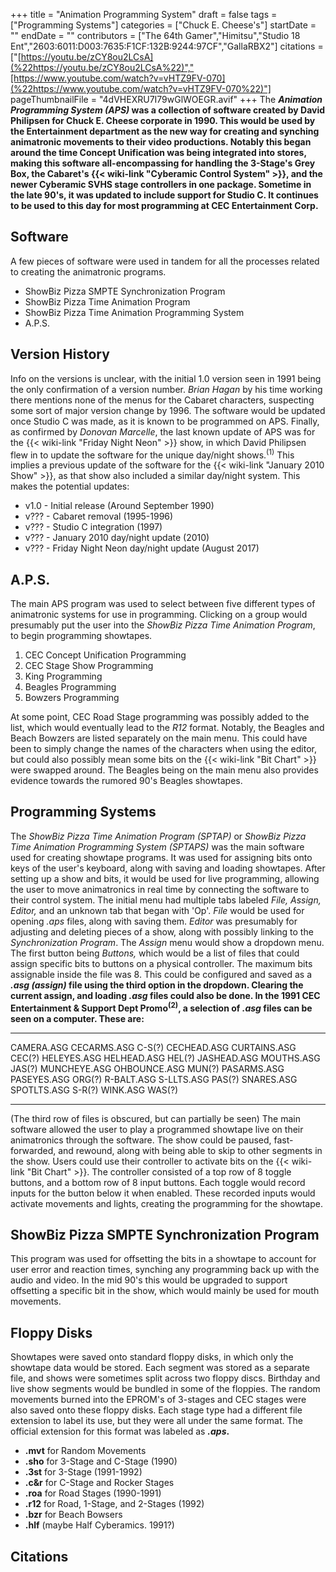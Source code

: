 +++
title = "Animation Programming System"
draft = false
tags = ["Programming Systems"]
categories = ["Chuck E. Cheese's"]
startDate = ""
endDate = ""
contributors = ["The 64th Gamer","Himitsu","Studio 18 Ent","2603:6011:D003:7635:F1CF:132B:9244:97CF","GallaRBX2"]
citations = ["[https://youtu.be/zCY8ou2LCsA](%22https://youtu.be/zCY8ou2LCsA%22)","[https://www.youtube.com/watch?v=vHTZ9FV-070](%22https://www.youtube.com/watch?v=vHTZ9FV-070%22)"]
pageThumbnailFile = "4dVHEXRU7I79wGlWOEGR.avif"
+++
The ***Animation Programming System (APS)* was a collection of software created by David Philipsen for Chuck E. Cheese corporate in 1990.
This would be used by the Entertainment department as the new way for creating and synching animatronic movements to their video productions. Notably this began around the time Concept Unification was being integrated into stores, making this software all-encompassing for handling the 3-Stage's Grey Box, the Cabaret's {{< wiki-link "Cyberamic Control System" >}}, and the newer Cyberamic SVHS stage controllers in one package. Sometime in the late 90's, it was updated to include support for Studio C. It continues to be used to this day for most programming at CEC Entertainment Corp.**

## Software

A few pieces of software were used in tandem for all the processes related to creating the animatronic programs.

- ShowBiz Pizza SMPTE Synchronization Program
- ShowBiz Pizza Time Animation Program
- ShowBiz Pizza Time Animation Programming System
- A.P.S.

## Version History

Info on the versions is unclear, with the initial 1.0 version seen in 1991 being the only confirmation of a version number. *Brian Hagan* by his time working there mentions none of the menus for the Cabaret characters, suspecting some sort of major version change by 1996. The software would be updated once Studio C was made, as it is known to be programmed on APS. Finally, as confirmed by *Donovan Marcelle*, the last known update of APS was for the {{< wiki-link "Friday Night Neon" >}} show, in which David Philipsen flew in to update the software for the unique day/night shows.<sup>(1)</sup> This implies a previous update of the software for the {{< wiki-link "January 2010 Show" >}}, as that show also included a similar day/night system.
This makes the potential updates:

- v1.0 - Initial release (Around September 1990)
- v??? - Cabaret removal (1995-1996)
- v??? - Studio C integration (1997)
- v??? - January 2010 day/night update (2010)
- v??? - Friday Night Neon day/night update (August 2017)

## A.P.S.

The main APS program was used to select between five different types of animatronic systems for use in programming. Clicking on a group would presumably put the user into the *ShowBiz Pizza Time Animation Program*, to begin programming showtapes.

1.  CEC Concept Unification Programming
2.  CEC Stage Show Programming
3.  King Programming
4.  Beagles Programming
5.  Bowzers Programming

At some point, CEC Road Stage programming was possibly added to the list, which would eventually lead to the *R12* format. Notably, the Beagles and Beach Bowzers are listed separately on the main menu. This could have been to simply change the names of the characters when using the editor, but could also possibly mean some bits on the {{< wiki-link "Bit Chart" >}} were swapped around. The Beagles being on the main menu also provides evidence towards the rumored 90's Beagles showtapes.

## Programming Systems

The *ShowBiz Pizza Time Animation Program (SPTAP)* or *ShowBiz Pizza Time Animation Programming System (SPTAPS)* was the main software used for creating showtape programs. It was used for assigning bits onto keys of the user's keyboard, along with saving and loading showtapes. After setting up a show and bits, it would be used for live programming, allowing the user to move animatronics in real time by connecting the software to their control system.
The initial menu had multiple tabs labeled *File, Assign, Editor,* and an unknown tab that began with 'Op'. *File* would be used for opening *.aps* files, along with saving them. *Editor* was presumably for adjusting and deleting pieces of a show, along with possibly linking to the *Synchronization Program*. The *Assign* menu would show a dropdown menu. The first button being *Buttons,* which would be a list of files that could assign specific bits to buttons on a physical controller. The maximum bits assignable inside the file was 8. This could be configured and saved as a ***.asg (assign)* file using the third option in the dropdown. Clearing the current assign, and loading *.asg* files could also be done.
In the 1991 CEC Entertainment & Support Dept Promo<sup>(2)</sup>, a selection of *.asg* files can be seen on a computer. These are:**

  -------------- -------------- --------
  CAMERA.ASG     CECARMS.ASG    C-S(?)
  CECHEAD.ASG    CURTAINS.ASG   CEC(?)
  HELEYES.ASG    HELHEAD.ASG    HEL(?)
  JASHEAD.ASG    MOUTHS.ASG     JAS(?)
  MUNCHEYE.ASG   OHBOUNCE.ASG   MUN(?)
  PASARMS.ASG    PASEYES.ASG    ORG(?)
  R-BALT.ASG     S-LLTS.ASG     PAS(?)
  SNARES.ASG     SPOTLTS.ASG    S-R(?)
  WINK.ASG                      WAS(?)
  -------------- -------------- --------

(The third row of files is obscured, but can partially be seen)
The main software allowed the user to play a programmed showtape live on their animatronics through the software. The show could be paused, fast-forwarded, and rewound, along with being able to skip to other segments in the show. Users could use their controller to activate bits on the {{< wiki-link "Bit Chart" >}}. The controller consisted of a top row of 8 toggle buttons, and a bottom row of 8 input buttons. Each toggle would record inputs for the button below it when enabled. These recorded inputs would activate movements and lights, creating the programming for the showtape.

## ShowBiz Pizza SMPTE Synchronization Program

This program was used for offsetting the bits in a showtape to account for user error and reaction times, synching any programming back up with the audio and video. In the mid 90's this would be upgraded to support offsetting a specific bit in the show, which would mainly be used for mouth movements.

## Floppy Disks

Showtapes were saved onto standard floppy disks, in which only the showtape data would be stored. Each segment was stored as a separate file, and shows were sometimes split across two floppy discs. Birthday and live show segments would be bundled in some of the floppies. The random movements burned into the EPROM's of 3-stages and CEC stages were also saved onto these floppy disks. Each stage type had a different file extension to label its use, but they were all under the same format. The official extension for this format was labeled as ***.aps*.**

- **.mvt** for Random Movements
- **.sho** for 3-Stage and C-Stage (1990)
- **.3st** for 3-Stage (1991-1992)
- **.c&r** for C-Stage and Rocker Stages
- **.roa** for Road Stages (1990-1991)
- **.r12** for Road, 1-Stage, and 2-Stages (1992)
- **.bzr** for Beach Bowsers
- **.hlf** (maybe Half Cyberamics. 1991?)

## Citations
